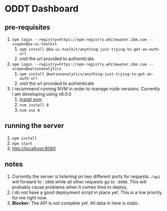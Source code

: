 # ODDT Dashboard

## pre-requisites
1. `npm login --registry=https://npm-registry.whitewater.ibm.com --scope=@ba-ui-toolkit`
    1. `npm install @ba-ui-toolkit/anything-just-trying-to-get-an-auth-url`
    2. visit the url provided to authenticate
2. `npm login --registry=https://npm-registry.whitewater.ibm.com --scope=@watsonanalytics`
    1. `npm install @watsonanalytics/anything-just-trying-to-get-an-auth-url`
    2. visit the url provided to authenticate
3. I recommend running NVM in order to manage node versions. Currently I am developing using v8.0.0
    1. [Install nvm](https://github.com/creationix/nvm)
    2. `nvm install 8`
    3. `nvm use 8`


## running the server
1. `npm install`
2. `npm start`
3. [http://localhost:8080](http://localhost:8080)

## notes
1. Currently the server is listening on two different ports for requests. `/api` will forward to `:3000` while all other requests go to `:8080`. This will probably cause problems when it comes time to deploy.
2. I do not have a good deployment script in place yet. This is a low priority for me right now.
3. **Blocker:** The API is not complete yet. All data in here is static.
